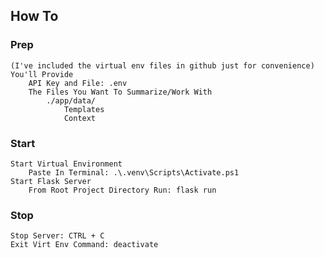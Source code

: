 ## How To
### Prep
    (I've included the virtual env files in github just for convenience)
    You'll Provide
        API Key and File: .env
        The Files You Want To Summarize/Work With
            ./app/data/
                Templates
                Context
### Start
    Start Virtual Environment
        Paste In Terminal: .\.venv\Scripts\Activate.ps1
    Start Flask Server
        From Root Project Directory Run: flask run
### Stop
    Stop Server: CTRL + C
    Exit Virt Env Command: deactivate